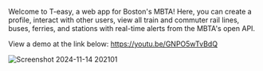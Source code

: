 Welcome to T-easy, a web app for Boston's MBTA! Here, you can create a profile, interact with other users, view all train and commuter rail lines, buses, ferries, and stations with real-time alerts from the MBTA's open API.

View a demo at the link below:
https://youtu.be/GNPO5wTvBdQ


![Screenshot 2024-11-14 202101](https://github.com/user-attachments/assets/ba5896a4-5e96-48e0-ba67-0c7ae5e06aba)
